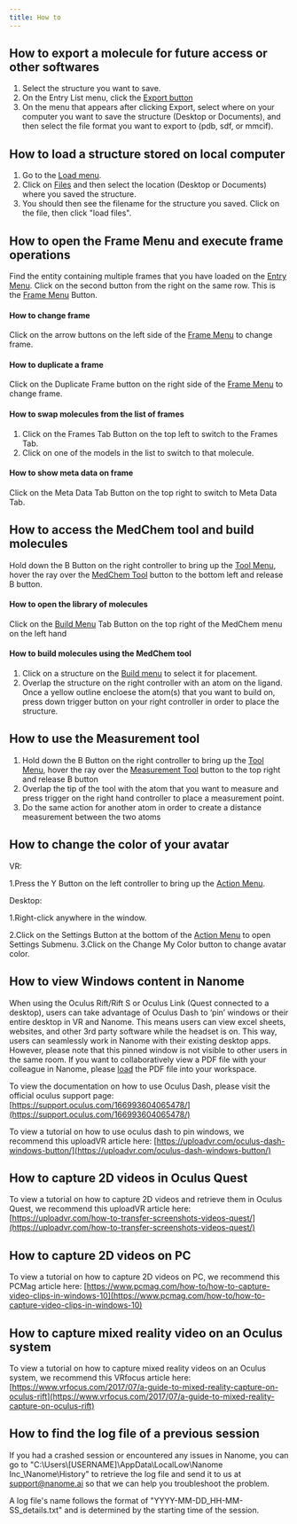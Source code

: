```yaml
---
title: How to
---
```


## How to export a molecule for future access or other softwares

1. Select the structure you want to save.
2. On the Entry List menu, click the [Export button](https://docs.nanome.ai/navigation/menus.html#export)
3. On the menu that appears after clicking Export, select where on your computer you want to save the structure (Desktop or Documents), and then select the file format you want to export to (pdb, sdf, or mmcif).

## How to load a structure stored on local computer

1. Go to the [Load menu](https://docs.nanome.ai/navigation/menus.html#load).
2. Click on [Files](https://docs.nanome.ai/navigation/menus.html#my-files) and then select the location (Desktop or Documents) where you saved the structure.
3. You should then see the filename for the structure you saved. Click on the file, then click "load files".

## How to open the Frame Menu and execute frame operations

Find the entity containing multiple frames that you have loaded on the [Entry Menu](https://docs.nanome.ai/navigation/menus.html#main-menus). Click on the second button from the right on the same row. This is the [Frame Menu](https://docs.nanome.ai/navigation/menus.html#frame-data) Button.

#### How to change frame

Click on the arrow buttons on the left side of the [Frame Menu](https://docs.nanome.ai/navigation/menus.html#frame-data) to change frame.

#### How to duplicate a frame 

Click on the Duplicate Frame button on the right side of the [Frame Menu](https://docs.nanome.ai/navigation/menus.html#frame-data) to change frame.

#### How to swap molecules from the list of frames

1. Click on the Frames Tab Button on the top left to switch to the Frames Tab.
2. Click on one of the models in the list to switch to that molecule.

#### How to show meta data on frame

Click on the Meta Data Tab Button on the top right to switch to Meta Data Tab.

## How to access the MedChem tool and build molecules

Hold down the B Button on the right controller to bring up the [Tool Menu](https://docs.nanome.ai/navigation/toolsmenu.html#tool-menu), hover the ray over the [MedChem Tool](https://docs.nanome.ai/navigation/toolsmenu.html#medchem-tools) button to the bottom left and release B button.

#### How to open the library of molecules 

Click on the [Build Menu](https://docs.nanome.ai/navigation/toolsmenu.html#build) Tab Button on the top right of the MedChem menu on the left hand

#### How to build molecules using the MedChem tool

1. Click on a structure on the [Build menu](https://docs.nanome.ai/navigation/toolsmenu.html#build) to select it for placement.
2. Overlap the structure on the right controller with an atom on the ligand. Once a yellow outline encloese the atom(s) that you want to build on, press down trigger button on your right controller in order to place the structure.

## How to use the Measurement tool

1. Hold down the B Button on the right controller to bring up the [Tool Menu](https://docs.nanome.ai/navigation/toolsmenu.html#tool-menu), hover the ray over the [Measurement Tool](https://docs.nanome.ai/navigation/toolsmenu.html#measurement-tool) button to the top right and release B button
2. Overlap the tip of the tool with the atom that you want to measure and press trigger on the right hand controller to place a measurement point.
3. Do the same action for another atom in order to create a distance measurement between the two atoms

## How to change the color of your avatar

VR: 

1.Press the Y Button on the left controller to bring up the [Action Menu](https://docs.nanome.ai/navigation/actionmenu.html#action-menu).

Desktop: 

1.Right-click anywhere in the window.  

2.Click on the Settings Button at the bottom of the [Action Menu](https://docs.nanome.ai/navigation/actionmenu.html#action-menu) to open Settings Submenu.
3.Click on the Change My Color button to change avatar color.



## How to view Windows content in Nanome

<vimg src="howto-page/WindowsContent.gif" />

When using the Oculus Rift/Rift S or Oculus Link (Quest connected to a desktop), users can take advantage of Oculus Dash to ‘pin’ windows or their entire desktop in VR and Nanome. This means users can view excel sheets, websites, and other 3rd party software while the headset is on. This way, users can seamlessly work in Nanome with their existing desktop apps. However, please note that this pinned window is not visible to other users in the same room. If you want to collaboratively view a PDF file with your colleague in Nanome, please [load](https://docs.nanome.ai/navigation/menus.html#load) the PDF file into your workspace.

To view the documentation on how to use Oculus Dash, please visit the official oculus support page: [https://support.oculus.com/166993604065478/](https://support.oculus.com/166993604065478/)

To view a tutorial on how to use oculus dash to pin windows, we recommend this uploadVR article here: [https://uploadvr.com/oculus-dash-windows-button/](https://uploadvr.com/oculus-dash-windows-button/)

## How to capture 2D videos in Oculus Quest

To view a tutorial on how to capture 2D videos and retrieve them in Oculus Quest, we recommend this uploadVR article here: [https://uploadvr.com/how-to-transfer-screenshots-videos-quest/](https://uploadvr.com/how-to-transfer-screenshots-videos-quest/)

## How to capture 2D videos on PC

To view a tutorial on how to capture 2D videos on PC, we recommend this PCMag article here: [https://www.pcmag.com/how-to/how-to-capture-video-clips-in-windows-10](https://www.pcmag.com/how-to/how-to-capture-video-clips-in-windows-10)


## How to capture mixed reality video on an Oculus system

To view a tutorial on how to capture mixed reality videos on an Oculus system, we recommend this VRfocus article here: [https://www.vrfocus.com/2017/07/a-guide-to-mixed-reality-capture-on-oculus-rift](https://www.vrfocus.com/2017/07/a-guide-to-mixed-reality-capture-on-oculus-rift)

## How to find the log file of a previous session

<vimg src="howto-page/LogFile.png" />

If you had a crashed session or encountered any issues in Nanome, you can go to "C:\Users\\[USERNAME]\AppData\LocalLow\Nanome Inc_\Nanome\History" to retrieve the log file and send it to us at support@nanome.ai so that we can help you troubleshoot the problem.

A log file's name follows the format of "YYYY-MM-DD_HH-MM-SS_details.txt" and is determined by the starting time of the session.


<!--
## How to load molecules or workspace



## How to save my molecules or workspace

## How to change the display of the molecule

## How to view a Density Map

## How to change the Density Map Configuration

## How to play a trajectory

## How to view docked results

## How to focus on a binding site

## How to build a small molecule

## How to build an animation via frame duplication

## How to measure distances

## How to rotate a bond with measurements

## How to do advanced selection

## How to mutate a residue

## How to align structures through the RMSD plugin

## How to hide the environment

## How to export an image or file

## How to request presenter

## How to change the audio settings

## How to change your name

## How to teleport

## How to build/modify a macro -->
